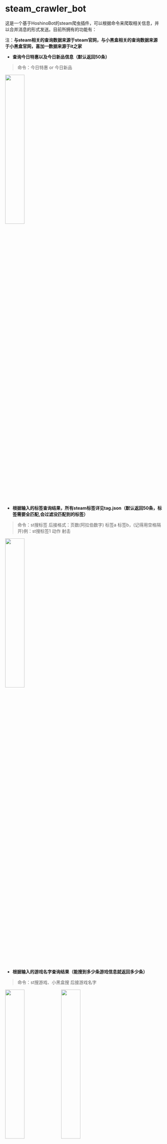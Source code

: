 # steam_crawler_bot
这是一个基于HoshinoBot的steam爬虫插件，可以根据命令来爬取相关信息，并以合并消息的形式发送。目前所拥有的功能有：

注：**与steam相关的查询数据来源于steam官网，与小黑盒相关的查询数据来源于小黑盒官网，喜加一数据来源于it之家**

- **查询今日特惠以及今日新品信息（默认返回50条）**
> 命令：今日特惠 or 今日新品

<img src="https://z3.ax1x.com/2021/06/29/RdOwkV.jpg" width = "35%" height = "35%" align=center />

- **根据输入的标签查询结果，所有steam标签详见tag.json（默认返回50条，标签需要全匹配,会过滤没匹配到的标签）**
> 命令：st搜标签 后接格式：页数(阿拉伯数字) 标签a 标签b，(记得用空格隔开)例：st搜标签1 动作 射击

<img src="https://z3.ax1x.com/2021/06/29/RdOsl4.jpg" width = "35%" height = "35%" align=center />

- **根据输入的游戏名字查询结果（能搜到多少条游戏信息就返回多少条）**
> 命令：st搜游戏、小黑盒搜 后接游戏名字

<img src="https://z3.ax1x.com/2021/06/29/RdORTx.jpg" width = "35%" height = "35%" align=center />
<img src="https://z3.ax1x.com/2021/07/27/WIGfLF.jpg" width = "35%" height = "35%" align=center />

- **小黑盒数据查询，包含了爬取到的游戏是否处于史低以及是否新史低的信息**
> 命令：小黑盒查询/小黑盒查询页（后接阿拉伯数字）

<img src="https://z3.ax1x.com/2021/07/04/Rfrq7q.jpg" width = "35%" height = "35%" align=center />

- **喜加一信息获取以及推送服务**
> 命令：喜加一资讯（后接阿拉伯数字）

> 命令：开启 or 关闭喜加一提醒（需要群管理员或者机器人管理员权限）

<img src="https://z3.ax1x.com/2021/08/05/feTS54.png" width = "35%" height = "35%" align=center />

**更多详细请发送"st机器人帮助"获取**

**使用方法：**

在HoshinoBot的modules文件夹下新建一个steam_crawler_bot文件夹，并将本项目的文件复制进去，然后在hoshino/config/\_\_bot\_\_.py中的MODULES_ON中添加'steam_crawler_bot'

HoshinoBot的部署详见[HoshinoBot](https://github.com/Ice-Cirno/HoshinoBot)

# 更新

2021.10.12 修复了访问不到it之家喜加一页面后会出现腹泻式推送的问题

2021.8.19 优化喜加一爬虫的数据处理

2021.8.5 新增喜加一信息推送及查询功能

2021.7.27 新增小黑盒搜游戏功能，可以返回在小黑盒搜到的游戏结果。在源自小黑盒的数据结果中新增了折扣比以及打折截止日期

<img src="https://z3.ax1x.com/2021/07/27/WIJfpt.jpg" width = "35%" height = "35%" align=center />

2021.7.15 修复小黑盒查询可能会报错的情况，抛弃原本文本缓存机制，精简代码（怎么这垃圾插件代码越写越少

2021.7.11 改善tag.json的数据结构，使其读取更方便快速。在来源自steam的搜索结果中新增了折扣比、用户评测以及热门用户自定义标签三项信息

<img src="https://z3.ax1x.com/2021/07/11/W9zAUO.jpg" width = "35%" height = "35%" align=center />

2021.7.7 有个定时任务似乎会造成hoshino程序卡死，先暂时删除该定时任务，后续再考虑解决方案

2021.7.4 新增了小黑盒数据爬取功能，优化了一些报错的提示，以及使代码规范化了一些

# 计划

或许会加入更多奇奇怪怪的功能，欢迎提交pr或issue来告诉我你们希望能加入什么功能

找个时间把这些代码重写一下吧，毕竟是刚学爬虫时写出来的东西，难免写的很烂
